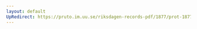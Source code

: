 ```yaml
---
layout: default
UpRedirect: https://pruto.im.uu.se/riksdagen-records-pdf/1877/prot-1877--ak--048/prot-1877--ak--048_015.pdf
---
```

